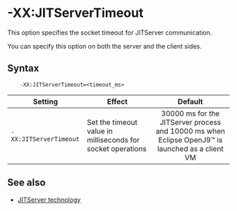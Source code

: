 <!--
* Copyright (c) 2017, 2025 IBM Corp. and others
*
* This program and the accompanying materials are made
* available under the terms of the Eclipse Public License 2.0
* which accompanies this distribution and is available at
* https://www.eclipse.org/legal/epl-2.0/ or the Apache
* License, Version 2.0 which accompanies this distribution and
* is available at https://www.apache.org/licenses/LICENSE-2.0.
*
* This Source Code may also be made available under the
* following Secondary Licenses when the conditions for such
* availability set forth in the Eclipse Public License, v. 2.0
* are satisfied: GNU General Public License, version 2 with
* the GNU Classpath Exception [1] and GNU General Public
* License, version 2 with the OpenJDK Assembly Exception [2].
*
* [1] https://www.gnu.org/software/classpath/license.html
* [2] https://openjdk.org/legal/assembly-exception.html
*
* SPDX-License-Identifier: EPL-2.0 OR Apache-2.0 OR GPL-2.0-only WITH Classpath-exception-2.0 OR GPL-2.0-only WITH OpenJDK-assembly-exception-1.0
-->

# -XX:JITServerTimeout

This option specifies the socket timeout for JITServer communication.

You can specify this option on both the server and the client sides.

## Syntax

        -XX:JITServerTimeout=<timeout_ms>

| Setting                 | Effect | Default                                                                            |
|-------------------------|--------|:----------------------------------------------------------------------------------:|
|`-XX:JITServerTimeout`           | Set the timeout value in milliseconds for socket operations | 30000 ms for the JITServer process and 10000 ms when Eclipse OpenJ9&trade; is launched as a client VM                                                                                    |


## See also

- [JITServer technology](jitserver.md)

<!-- ==== END OF TOPIC ==== xxjitservertimeout.md ==== -->
